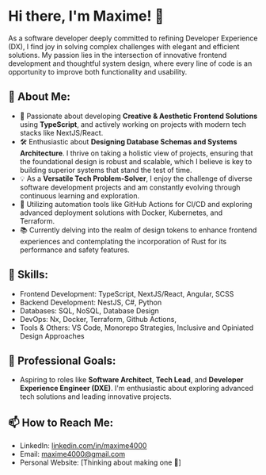 # Hi there, I'm Maxime! 👋
As a software developer deeply committed to refining Developer Experience (DX), I find joy in solving complex challenges with elegant and efficient solutions. My passion lies in the intersection of innovative frontend development and thoughtful system design, where every line of code is an opportunity to improve both functionality and usability.

## 🌟 About Me:
- 🚀 Passionate about developing **Creative & Aesthetic Frontend Solutions** using **TypeScript**, and actively working on projects with modern tech stacks like NextJS/React.
- 🛠️ Enthusiastic about **Designing Database Schemas and Systems Architecture**. I thrive on taking a holistic view of projects, ensuring that the foundational design is robust and scalable, which I believe is key to building superior systems that stand the test of time.
- 💡 As a **Versatile Tech Problem-Solver**, I enjoy the challenge of diverse software development projects and am constantly evolving through continuous learning and exploration.
- 🧩 Utilizing automation tools like GitHub Actions for CI/CD and exploring advanced deployment solutions with Docker, Kubernetes, and Terraform.
- 📚 Currently delving into the realm of design tokens to enhance frontend experiences and contemplating the incorporation of Rust for its performance and safety features.

## 💼 Skills:
- Frontend Development: TypeScript, NextJS/React, Angular, SCSS
- Backend Development: NestJS, C#, Python
- Databases: SQL, NoSQL, Database Design
- DevOps: Nx, Docker, Terraform, Github Actions, 
- Tools & Others: VS Code, Monorepo Strategies, Inclusive and Opiniated Design Approaches

## 🎯 Professional Goals:
- Aspiring to roles like **Software Architect**, **Tech Lead**, and **Developer Experience Engineer (DXE)**. I'm enthusiastic about exploring advanced tech solutions and leading innovative projects.

## 📫 How to Reach Me:
- LinkedIn: [linkedin.com/in/maxime4000](https://www.linkedin.com/in/maxime4000/)
- Email: [maxime4000@gmail.com](mailto:maxime4000@gmail.com)
- Personal Website: [Thinking about making one 🤔]

